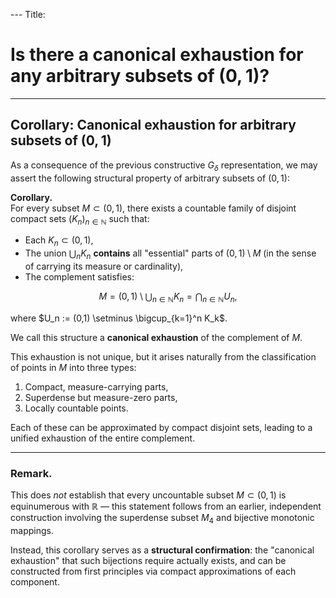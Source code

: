 --- Title:

# Is there a canonical exhaustion for any arbitrary subsets of $(0,1)$?
---

## Corollary: Canonical exhaustion for arbitrary subsets of $(0,1)$

As a consequence of the previous constructive $G_\delta$ representation, we may assert the following structural property of arbitrary subsets of $(0,1)$:

**Corollary.**  
For every subset $M \subset (0,1)$, there exists a countable family of disjoint compact sets $(K_n)_{n \in \mathbb{N}}$ such that:

- Each $K_n \subset (0,1)$,
- The union $\bigcup_{n} K_n$ **contains** all "essential" parts of $(0,1) \setminus M$ (in the sense of carrying its measure or cardinality),
- The complement satisfies:

$$
M = (0,1) \setminus \bigcup_{n \in \mathbb{N}} K_n = \bigcap_{n \in \mathbb{N}} U_n,
$$

where $U_n := (0,1) \setminus \bigcup_{k=1}^n K_k$.

We call this structure a **canonical exhaustion** of the complement of $M$.

This exhaustion is not unique, but it arises naturally from the classification of points in $M$ into three types:

1. Compact, measure-carrying parts,
2. Superdense but measure-zero parts,
3. Locally countable points.

Each of these can be approximated by compact disjoint sets, leading to a unified exhaustion of the entire complement.

---

### Remark.

This does *not* establish that every uncountable subset $M \subset (0,1)$ is equinumerous with $\mathbb{R}$ — this statement follows from an earlier, independent construction involving the superdense subset $M_4$ and bijective monotonic mappings.

Instead, this corollary serves as a **structural confirmation**: the "canonical exhaustion" that such bijections require actually exists, and can be constructed from first principles via compact approximations of each component.

